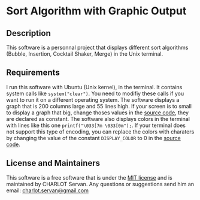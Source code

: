 # Sort Algorithm with Graphic Output

## Description

This software is a personnal project that displays different sort algorithms (Bubble, Insertion, Cocktail Shaker, Merge) in the Unix terminal. 

## Requirements 

I run this software with Ubuntu (Unix kernel), in the terminal. It contains system calls like `system("clear")`. You need to modifiy these calls if you want to run it on a different operating system.
The software displays a graph that is 200 columns large and 55 lines high. If your screen is to small to display a graph that big, change thoses values in the [source code](sort.c), they are declared as constant.
The software also displays colors in the terminal with lines like this one `printf("\033[7m \033[0m");`. If your terminal does not support this type of encoding, you can replace the colors with charaters by changing the value of the constant `DISPLAY_COLOR` to 0 in the [source code](sort.c).

## License and Maintainers

This software is a free software that is under the [MIT license](LICENSE) and is 
maintained by CHARLOT Servan. Any questions or suggestions send him an 
email: <charlot.servan@gmail.com>